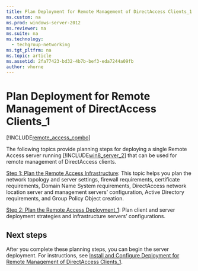```yaml
---
title: Plan Deployment for Remote Management of DirectAccess Clients_1
ms.custom: na
ms.prod: windows-server-2012
ms.reviewer: na
ms.suite: na
ms.technology: 
  - techgroup-networking
ms.tgt_pltfrm: na
ms.topic: article
ms.assetid: 2fa77423-bd32-4b7b-bef3-eda7244a09fb
author: vhorne
---
```

# Plan Deployment for Remote Management of DirectAccess Clients_1
[!INCLUDE[remote_access_combo](../Token/remote_access_combo_md.md)]  
  
The following topics provide planning steps for deploying a single Remote Access server running [!INCLUDE[win8_server_2](../Token/win8_server_2_md.md)] that can be used for remote management of DirectAccess clients.  
  
[Step 1: Plan the Remote Access Infrastructure](../Topic/Step-1--Plan-the-Remote-Access-Infrastructure.md): This topic helps you plan the network topology and server settings, firewall requirements, certificate requirements, Domain Name System requirements, DirectAccess network location server and management servers’ configuration, Active Directory requirements, and Group Policy Object creation.  
  
[Step 2: Plan the Remote Access Deployment_1](../Topic/Step-2--Plan-the-Remote-Access-Deployment_1.md): Plan client and server deployment strategies and  infrastructure servers’ configurations.  
  
## Next steps  
After you complete these planning steps, you can begin the server deployment. For instructions, see [Install and Configure Deployment for Remote Management of DirectAccess Clients_1](../Topic/Install-and-Configure-Deployment-for-Remote-Management-of-DirectAccess-Clients_1.md).  
  
